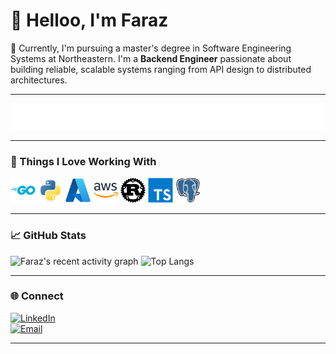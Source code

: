# 👋 Helloo, I'm Faraz  

🚀 Currently, I'm pursuing a master's degree in Software Engineering Systems at Northeastern.
I'm a **Backend Engineer** passionate about building reliable, scalable systems ranging from API design to distributed architectures.  

---

![Spotify Metrics](https://github.com/M-Faraz3110/M-Faraz3110/blob/main/github-metrics.svg)

---

### 💛 Things I Love Working With

<p align="left">
  <img src="https://github.com/devicons/devicon/blob/v2.17.0/icons/go/go-original-wordmark.svg" alt="Go" width="40" height="40"/>
  <img src="https://github.com/devicons/devicon/blob/v2.17.0/icons/python/python-original.svg" alt="Python" width="40" height="40"/>
  <img src="https://github.com/devicons/devicon/blob/v2.17.0/icons/azure/azure-original.svg" alt="Azure" width="40" height="40"/>
  <img src="https://github.com/devicons/devicon/blob/v2.17.0/icons/amazonwebservices/amazonwebservices-original-wordmark.svg" alt="AWS" width="40" height="40"/>
  <img src="https://github.com/devicons/devicon/blob/v2.17.0/icons/rust/rust-original.svg" alt="Rust" width="40" height="40"/>
  <img src="https://github.com/devicons/devicon/blob/v2.17.0/icons/typescript/typescript-original.svg" alt="TypeScript" width="40" height="40"/>
  <img src="https://github.com/devicons/devicon/blob/v2.17.0/icons/postgresql/postgresql-original.svg" alt="PostgreSQL" width="40" height="40"/>
</p>

---

### 📈 GitHub Stats  
![Faraz's recent activity graph](https://github-readme-activity-graph.vercel.app/graph?username=M-Faraz3110&theme=tokyo-night)
![Top Langs](https://github-readme-stats.vercel.app/api/top-langs/?username=M-Faraz3110&layout=compact&theme=tokyonight&exclude_repo=NN-Project-Music-Genre-Classifier&hide=Makefile)

---

### 🌐 Connect  
[![LinkedIn](https://img.shields.io/badge/LinkedIn-blue?logo=linkedin&logoColor=white)](https://www.linkedin.com/in/m-faraz3110/)  
[![Email](https://img.shields.io/badge/Email-%23EA4335.svg?logo=gmail&logoColor=white)](mailto:your.email@example.com)

---